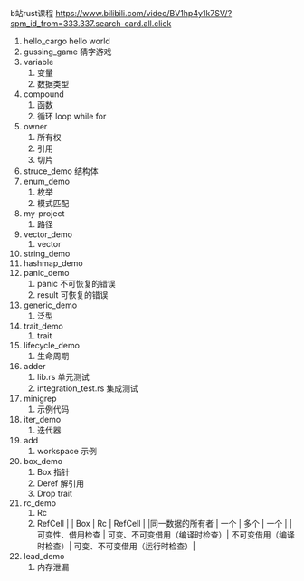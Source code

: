 b站rust课程
https://www.bilibili.com/video/BV1hp4y1k7SV/?spm_id_from=333.337.search-card.all.click

1. hello_cargo hello world
2. gussing_game 猜字游戏
3. variable
    1. 变量
    2. 数据类型
4. compound 
    1. 函数
    2. 循环 loop while for 
5. owner 
    1. 所有权
    2. 引用
    3. 切片
6. struce_demo
   结构体
7. enum_demo 
    1. 枚举
    2. 模式匹配
8. my-project
    1. 路径
9. vector_demo
    1. vector
10. string_demo
11. hashmap_demo
12. panic_demo
    1. panic 不可恢复的错误
    2. result 可恢复的错误
13. generic_demo 
    1. 泛型
14. trait_demo 
    1. trait
15. lifecycle_demo
    1. 生命周期
16. adder
    1. lib.rs 单元测试
    2. integration_test.rs 集成测试
17. minigrep
    1. 示例代码
18. iter_demo
    1. 迭代器  
19. add
    1. workspace 示例
20. box_demo
    1. Box<T> 指针
    2. Deref 解引用 
    3. Drop trait
21. rc_demo
    1. Rc<T>
    2. RefCell<T>
|                | Box<T>                     | Rc<T>                 | RefCell<T>       | 
|同一数据的所有者 | 一个                        | 多个                  | 一个           |
|可变性、借用检查 | 可变、不可变借用（编译时检查）| 不可变借用（编译时检查）| 可变、不可变借用（运行时检查）|
22. lead_demo
    1. 内存泄漏